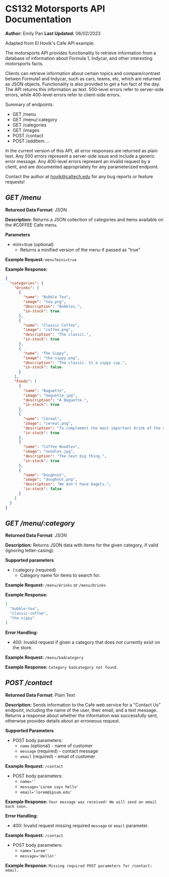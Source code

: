 
# CS132 Motorsports API Documentation
**Author:** Emily Pan
**Last Updated:** 06/02/2023

Adapted from El Hovik's Cafe API example. 

The motorsports API provides functionality to retrieve information from a database
of information about Formula 1, Indycar, and other interesting motorsports facts. 

Clients can retrieve information about certain topics and compare/contrast betwen
Formula1 and Indycar, such as cars, teams, etc, which are returned as JSON objects. Functionality is also provided to get a fun fact of the day. The API returns this information as text. 500-level errors refer to server-side errors, while 400-level errors refer to client-side errors. 

Summary of endpoints:
* GET /menu
* GET /menu/:category
* GET /categories
* GET /images
* POST /contact
* POST /addItem
...

In the current version of this API, all error responses are returned as plain text. Any 500 errors represent a server-side issue and include a generic error message. Any 400-level errors represent an invalid request by a client, and are documented appropriately for any parameterized endpoint.

Contact the author at hovik@caltech.edu for any bug reports or feature requests!

## *GET /menu*
**Returned Data Format**: JSON

**Description:**
Returns a JSON collection of categories and items available on the #C0FFEE Cafe menu.

**Parameters**
* mini=true (optional)
  * Returns a minified version of the menu if passed as "true"

**Example Request:** `menu?mini=true`

**Example Response:**
```json
{
  "categories": {
    "Drinks": [
      {
        "name": "Bubble Tea",
        "image": "tea.png",
        "description": "Bubbles.",
        "in-stock": true
      },
      {
        "name": "Classic Coffee",
        "image": "coffee.png",
        "description": "The classic.",
        "in-stock": true
      },
      {
        "name": "The Sippy",
        "image": "the-sippy.png",
        "description": "The classic. In a sippy cup.",
        "in-stock": false
      }
    ],
    "Foods": [
      {
        "name": "Baguette",
        "image": "baguette.jpg",
        "description": "A Baguette.",
        "in-stock": true
      },
      {
        "name": "Cereal",
        "image": "cereal.png",
        "description": "To complement the most important drink of the day.",
        "in-stock": true
      },
      {
        "name": "Coffee Noodles",
        "image": "noodles.jpg",
        "description": "The next big thing.",
        "in-stock": true
      },
      {
        "name": "Doughnut",
        "image": "doughnut.png",
        "description": "We don't have bagels.",
        "in-stock": false
      }
    ]
  }
}
```

## *GET /menu/:category*
**Returned Data Format**: JSON

**Description:** 
Returns JSON data with items for the given category, if valid (ignoring letter-casing). 

**Supported parameters**
* /:category (required)
  * Category name for items to search for.

**Example Request:** `/menu/drinks` or `/menu/Drinks`

**Example Response:**
```json
[
  "bubble-tea",
  "classic-coffee",
  "the-sippy"
]
```

**Error Handling:**
* 400: Invalid request if given a category that does not currently exist on the store.

**Example Request:** `/menu/badcategory`

**Example Response:**
```Category badcategory not found.```


## *POST /contact*
**Returned Data Format**: Plain Text

**Description:** 
Sends information to the Cafe web service for a "Contact Us" endpoint, including the name of the user, their email, and a text message. Returns a response about whether the information was successfully sent, otherwise provides details about an erroneous request.

**Supported Parameters**
* POST body parameters: 
  * `name` (optional) - name of customer
  * `message` (required) - contact message
  * `email` (required) - email of customer

**Example Request:** `/contact`
* POST body parameters: 
  * `name=''`
  * `message='Lorem says hello'`
  * `email='lorem@ipsum.edu'`

**Example Response:**
```Your message was received! We will send an email back soon.```

**Error Handling:**
* 400: Invalid request missing required `message` or `email` parameter.

**Example Request:** `/contact`
* POST body parameters: 
  * `name='Lorem'`
  * `message='Hello!'`

**Example Response:**
```Missing required POST parameters for /contact: email.```